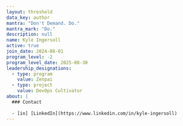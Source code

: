 ```yaml
---
layout: threshold
data_key: author
mantra: "Don't Demand. Do."
mantra_mark: "Do."
description: null
name: Kyle Ingersoll
active: true
join_date: 2024-08-01
program_level: -2
program_level_date: 2025-08-30
leadership_designations:
  - type: program
    value: Zenpai
  - type: project
    value: DevOps Cultivator
about: |
  ### Contact
  
  - [in] [LinkedIn](https://www.linkedin.com/in/kyle-ingersoll)
---
```


